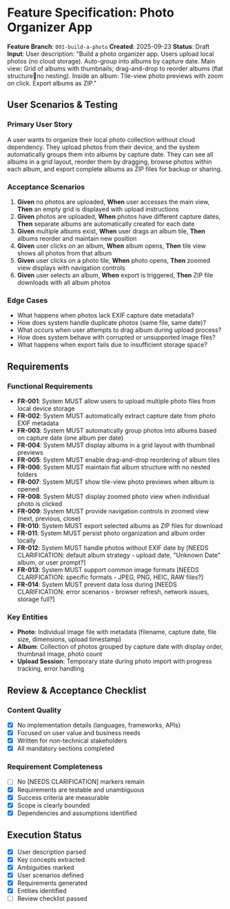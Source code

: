 # Feature Specification: Photo Organizer App

**Feature Branch**: `001-build-a-photo`
**Created**: 2025-09-23
**Status**: Draft
**Input**: User description: "Build a photo organizer app. Users upload local photos (no cloud storage). Auto-group into albums by capture date. Main view: Grid of albums with thumbnails; drag-and-drop to reorder albums (flat structureno nesting). Inside an album: Tile-view photo previews with zoom on click. Export albums as ZIP."

## User Scenarios & Testing

### Primary User Story

A user wants to organize their local photo collection without cloud dependency. They upload photos from their device, and the system automatically groups them into albums by capture date. They can see all albums in a grid layout, reorder them by dragging, browse photos within each album, and export complete albums as ZIP files for backup or sharing.

### Acceptance Scenarios

1. **Given** no photos are uploaded, **When** user accesses the main view, **Then** an empty grid is displayed with upload instructions
2. **Given** photos are uploaded, **When** photos have different capture dates, **Then** separate albums are automatically created for each date
3. **Given** multiple albums exist, **When** user drags an album tile, **Then** albums reorder and maintain new position
4. **Given** user clicks on an album, **When** album opens, **Then** tile view shows all photos from that album
5. **Given** user clicks on a photo tile, **When** photo opens, **Then** zoomed view displays with navigation controls
6. **Given** user selects an album, **When** export is triggered, **Then** ZIP file downloads with all album photos

### Edge Cases

- What happens when photos lack EXIF capture date metadata?
- How does system handle duplicate photos (same file, same date)?
- What occurs when user attempts to drag album during upload process?
- How does system behave with corrupted or unsupported image files?
- What happens when export fails due to insufficient storage space?

## Requirements

### Functional Requirements

- **FR-001**: System MUST allow users to upload multiple photo files from local device storage
- **FR-002**: System MUST automatically extract capture date from photo EXIF metadata
- **FR-003**: System MUST automatically group photos into albums based on capture date (one album per date)
- **FR-004**: System MUST display albums in a grid layout with thumbnail previews
- **FR-005**: System MUST enable drag-and-drop reordering of album tiles
- **FR-006**: System MUST maintain flat album structure with no nested folders
- **FR-007**: System MUST show tile-view photo previews when album is opened
- **FR-008**: System MUST display zoomed photo view when individual photo is clicked
- **FR-009**: System MUST provide navigation controls in zoomed view (next, previous, close)
- **FR-010**: System MUST export selected albums as ZIP files for download
- **FR-011**: System MUST persist photo organization and album order locally
- **FR-012**: System MUST handle photos without EXIF date by [NEEDS CLARIFICATION: default album strategy - upload date, "Unknown Date" album, or user prompt?]
- **FR-013**: System MUST support common image formats [NEEDS CLARIFICATION: specific formats - JPEG, PNG, HEIC, RAW files?]
- **FR-014**: System MUST prevent data loss during [NEEDS CLARIFICATION: error scenarios - browser refresh, network issues, storage full?]

### Key Entities

- **Photo**: Individual image file with metadata (filename, capture date, file size, dimensions, upload timestamp)
- **Album**: Collection of photos grouped by capture date with display order, thumbnail image, photo count
- **Upload Session**: Temporary state during photo import with progress tracking, error handling

## Review & Acceptance Checklist

### Content Quality

- [x] No implementation details (languages, frameworks, APIs)
- [x] Focused on user value and business needs
- [x] Written for non-technical stakeholders
- [x] All mandatory sections completed

### Requirement Completeness

- [ ] No [NEEDS CLARIFICATION] markers remain
- [x] Requirements are testable and unambiguous
- [x] Success criteria are measurable
- [x] Scope is clearly bounded
- [x] Dependencies and assumptions identified

## Execution Status

- [x] User description parsed
- [x] Key concepts extracted
- [x] Ambiguities marked
- [x] User scenarios defined
- [x] Requirements generated
- [x] Entities identified
- [ ] Review checklist passed

